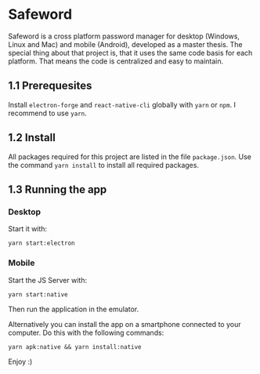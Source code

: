 # Safeword

Safeword is a cross platform password manager for desktop (Windows, Linux and Mac) and mobile (Android), developed as a master thesis. The special thing about that project is, that it uses the same code basis for each platform. That means the code is centralized and easy to maintain. 

## 1.1 Prerequesites

Install `electron-forge` and `react-native-cli` globally with `yarn` or `npm`. I recommend to use `yarn`.

## 1.2 Install

All packages required for this project are listed in the file `package.json`. Use the command `yarn install` to install all required packages.

## 1.3 Running the app

### Desktop

Start it with:
```
yarn start:electron
```

### Mobile

Start the JS Server with:
```
yarn start:native
```

Then run the application in the emulator.

Alternatively you can install the app on a smartphone connected to your computer. Do this with the following commands:

```
yarn apk:native && yarn install:native
```

Enjoy :)
